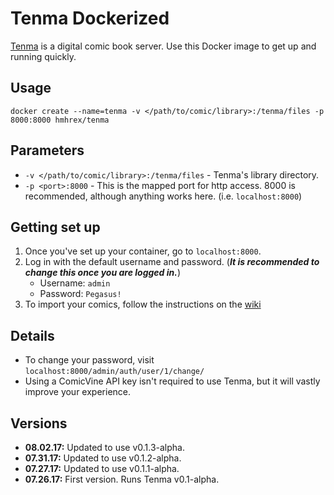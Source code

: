 # Tenma Dockerized

[Tenma](https://github.com/hmhrex/tenma) is a digital comic book server. Use this Docker image to get up and running quickly.

## Usage

`docker create --name=tenma -v </path/to/comic/library>:/tenma/files -p 8000:8000 hmhrex/tenma`

## Parameters

* `-v </path/to/comic/library>:/tenma/files` - Tenma's library directory.
* `-p <port>:8000` - This is the mapped port for http access. 8000 is recommended, although anything works here. (i.e. `localhost:8000`)

## Getting set up

1. Once you've set up your container, go to `localhost:8000`.
2. Log in with the default username and password. (_**It is recommended to change this once you are logged in.**_)
	* Username: `admin`
	* Password: `Pegasus!`
3. To import your comics, follow the instructions on the [wiki](https://github.com/hmhrex/Tenma/wiki/Importing-your-comics)

## Details

* To change your password, visit `localhost:8000/admin/auth/user/1/change/`
* Using a ComicVine API key isn't required to use Tenma, but it will vastly improve your experience.

## Versions

* **08.02.17:** Updated to use v0.1.3-alpha.
* **07.31.17:** Updated to use v0.1.2-alpha. 
* **07.27.17:** Updated to use v0.1.1-alpha.
* **07.26.17:** First version. Runs Tenma v0.1-alpha.
